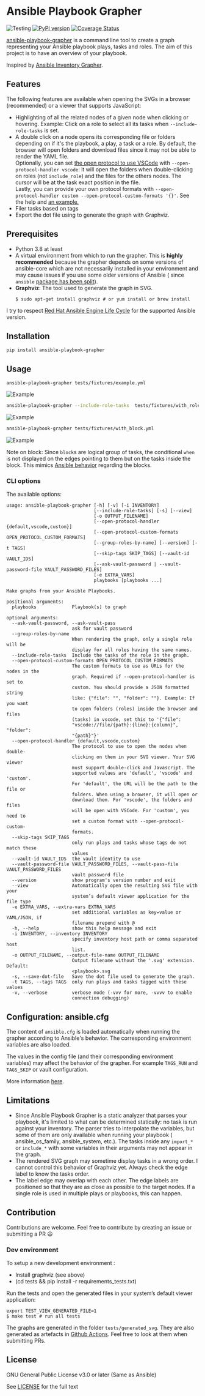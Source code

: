 # Ansible Playbook Grapher

![Testing](https://github.com/haidaraM/ansible-playbook-grapher/workflows/Testing/badge.svg)
[![PyPI version](https://badge.fury.io/py/ansible-playbook-grapher.svg)](https://badge.fury.io/py/ansible-playbook-grapher)
[![Coverage Status](https://coveralls.io/repos/github/haidaraM/ansible-playbook-grapher/badge.svg?branch=main)](https://coveralls.io/github/haidaraM/ansible-playbook-grapher?branch=main)

[ansible-playbook-grapher](https://github.com/haidaraM/ansible-playbook-grapher) is a command line tool to create a
graph representing your Ansible playbook plays, tasks and roles. The aim of this project is to have an overview of your
playbook.

Inspired by [Ansible Inventory Grapher](https://github.com/willthames/ansible-inventory-grapher).

## Features

The following features are available when opening the SVGs in a browser (recommended) or a viewer that supports
JavaScript:

- Highlighting of all the related nodes of a given node when clicking or hovering. Example: Click on a role to select
  all its tasks when `--include-role-tasks` is set.
- A double click on a node opens its corresponding file or folders depending on if it's the playbook, a play, a task or
  a role. By default, the browser will open folders and download files since it may not be able to render the YAML
  file.  
  Optionally, you can
  set [the open protocol to use VSCode](https://code.visualstudio.com/docs/editor/command-line#_opening-vs-code-with-urls)
  with `--open-protocol-handler vscode`: it will open the folders when double-clicking on roles (not `include_role`) and
  the files for the others nodes. The cursor will be at the task exact position in the file.  
  Lastly, you can provide your own protocol formats
  with `--open-protocol-handler custom --open-protocol-custom-formats '{}'`. See the help
  and [an example.](https://github.com/haidaraM/ansible-playbook-grapher/blob/main/ansibleplaybookgrapher/renderer.py#L27)
- Filer tasks based on tags
- Export the dot file using to generate the graph with Graphviz.

## Prerequisites

- Python 3.8 at least
- A virtual environment from which to run the grapher. This is **highly recommended** because the grapher depends on
  some versions of ansible-core which are not necessarily installed in your environment and may cause issues if you use
  some older versions of Ansible (
  since `ansible` [package has been split](https://www.ansible.com/blog/ansible-3.0.0-qa)).
- **Graphviz**: The tool used to generate the graph in SVG.
  ```shell script
  $ sudo apt-get install graphviz # or yum install or brew install
  ```

I try to respect [Red Hat Ansible Engine Life Cycle](https://access.redhat.com/support/policy/updates/ansible-engine)
for the supported Ansible version.

## Installation

```shell script
pip install ansible-playbook-grapher
```

## Usage

```shell
ansible-playbook-grapher tests/fixtures/example.yml
```

![Example](https://raw.githubusercontent.com/haidaraM/ansible-playbook-grapher/main/img/example.png)

```bash
ansible-playbook-grapher --include-role-tasks  tests/fixtures/with_roles.yml
```

![Example](https://raw.githubusercontent.com/haidaraM/ansible-playbook-grapher/main/img/with_roles.png)

```bash
ansible-playbook-grapher tests/fixtures/with_block.yml
```

![Example](https://raw.githubusercontent.com/haidaraM/ansible-playbook-grapher/main/img/block.png)

Note on block: Since `block`s are logical group of tasks, the conditional `when` is not displayed on the edges pointing
to them but on the tasks inside the block. This
mimics [Ansible behavior](https://docs.ansible.com/ansible/latest/user_guide/playbooks_blocks.html#grouping-tasks-with-blocks)
regarding the blocks.

### CLI options

The available options:

```
usage: ansible-playbook-grapher [-h] [-v] [-i INVENTORY]
                                [--include-role-tasks] [-s] [--view]
                                [-o OUTPUT_FILENAME]
                                [--open-protocol-handler {default,vscode,custom}]
                                [--open-protocol-custom-formats OPEN_PROTOCOL_CUSTOM_FORMATS]
                                [--group-roles-by-name] [--version] [-t TAGS]
                                [--skip-tags SKIP_TAGS] [--vault-id VAULT_IDS]
                                [--ask-vault-password | --vault-password-file VAULT_PASSWORD_FILES]
                                [-e EXTRA_VARS]
                                playbooks [playbooks ...]

Make graphs from your Ansible Playbooks.

positional arguments:
  playbooks             Playbook(s) to graph

optional arguments:
  --ask-vault-password, --ask-vault-pass
                        ask for vault password
  --group-roles-by-name
                        When rendering the graph, only a single role will be
                        display for all roles having the same names.
  --include-role-tasks  Include the tasks of the role in the graph.
  --open-protocol-custom-formats OPEN_PROTOCOL_CUSTOM_FORMATS
                        The custom formats to use as URLs for the nodes in the
                        graph. Required if --open-protocol-handler is set to
                        custom. You should provide a JSON formatted string
                        like: {"file": "", "folder": ""}. Example: If you want
                        to open folders (roles) inside the browser and files
                        (tasks) in vscode, set this to '{"file":
                        "vscode://file/{path}:{line}:{column}", "folder":
                        "{path}"}'
  --open-protocol-handler {default,vscode,custom}
                        The protocol to use to open the nodes when double-
                        clicking on them in your SVG viewer. Your SVG viewer
                        must support double-click and Javascript. The
                        supported values are 'default', 'vscode' and 'custom'.
                        For 'default', the URL will be the path to the file or
                        folders. When using a browser, it will open or
                        download them. For 'vscode', the folders and files
                        will be open with VSCode. For 'custom', you need to
                        set a custom format with --open-protocol-custom-
                        formats.
  --skip-tags SKIP_TAGS
                        only run plays and tasks whose tags do not match these
                        values
  --vault-id VAULT_IDS  the vault identity to use
  --vault-password-file VAULT_PASSWORD_FILES, --vault-pass-file VAULT_PASSWORD_FILES
                        vault password file
  --version             show program's version number and exit
  --view                Automatically open the resulting SVG file with your
                        system’s default viewer application for the file type
  -e EXTRA_VARS, --extra-vars EXTRA_VARS
                        set additional variables as key=value or YAML/JSON, if
                        filename prepend with @
  -h, --help            show this help message and exit
  -i INVENTORY, --inventory INVENTORY
                        specify inventory host path or comma separated host
                        list.
  -o OUTPUT_FILENAME, --output-file-name OUTPUT_FILENAME
                        Output filename without the '.svg' extension. Default:
                        <playbook>.svg
  -s, --save-dot-file   Save the dot file used to generate the graph.
  -t TAGS, --tags TAGS  only run plays and tasks tagged with these values
  -v, --verbose         verbose mode (-vvv for more, -vvvv to enable
                        connection debugging)

```

## Configuration: ansible.cfg

The content of `ansible.cfg` is loaded automatically when running the grapher according to Ansible's behavior. The
corresponding environment variables are also loaded.

The values in the config file (and their corresponding environment variables) may affect the behavior of the grapher.
For example `TAGS_RUN` and `TAGS_SKIP` or vault configuration.

More information [here](https://docs.ansible.com/ansible/latest/reference_appendices/config.html).

## Limitations

- Since Ansible Playbook Grapher is a static analyzer that parses your playbook, it's limited to what can be determined
  statically: no task is run against your inventory. The parser tries to interpolate the variables, but some of them are
  only available when running your playbook (
  ansible_os_family, ansible_system, etc.). The tasks inside any `import_*` or `include_*` with some variables in their
  arguments may not appear in the graph.
- The rendered SVG graph may sometime display tasks in a wrong order. I cannot control this behavior of Graphviz yet.
  Always check the edge label to know the tasks order.
- The label edge may overlap with each other. The edge labels are positioned so that they are as close as possible to
  the target nodes. If a single role is used in multiple plays or playbooks, this can happen.

## Contribution

Contributions are welcome. Feel free to contribute by creating an issue or submitting a PR :smiley:

### Dev environment

To setup a new development environment :

- Install graphviz (see above)
- (cd tests && pip install -r requirements_tests.txt)

Run the tests and open the generated files in your system’s default viewer application:

```shell script
export TEST_VIEW_GENERATED_FILE=1
$ make test # run all tests
```

The graphs are generated in the folder `tests/generated_svg`. They are also generated as artefacts
in [Github Actions](https://github.com/haidaraM/ansible-playbook-grapher/actions). Feel free to look at them when
submitting PRs.

## License

GNU General Public License v3.0 or later (Same as Ansible)

See [LICENSE](./LICENSE) for the full text

